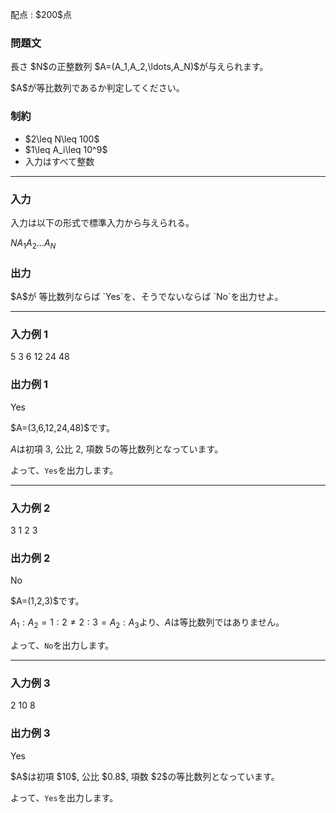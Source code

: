
<div>

<span>

<span>

<p>
配点 : $200$点
</p>

<div>

<section>

### **問題文**

<p>
長さ $N$の正整数列 $A=(A_1,A_2,\ldots,A_N)$が与えられます。
</p>

<p>
$A$が等比数列であるか判定してください。
</p>

</section>

</div>

<div>

<section>

### **制約**

<ul>

<li>
$2\leq N\leq 100$
</li>

<li>
$1\leq A_i\leq 10^9$
</li>

<li>
入力はすべて整数
</li>

</ul>

</section>

</div>

---

<div>

<div>

<section>

### **入力**

<p>
入力は以下の形式で標準入力から与えられる。
</p>

<div>

$N$$A_1$$A_2$$\ldots$$A_N$
</div>

</section>

</div>

<div>

<section>

### **出力**

<p>
$A$が 等比数列ならば `Yes`を、そうでないならば `No`を出力せよ。
</p>

</section>

</div>

</div>

---

<div>

<section>

### **入力例 1**

<div>

5
3 6 12 24 48

</div>

</section>

</div>

<div>

<section>

### **出力例 1**

<div>

Yes

</div>

<p>
$A=(3,6,12,24,48)$です。

$A$は初項 $3$, 公比 $2$, 項数 $5$の等比数列となっています。

よって、`Yes`を出力します。
</p>

</section>

</div>

---

<div>

<section>

### **入力例 2**

<div>

3
1 2 3

</div>

</section>

</div>

<div>

<section>

### **出力例 2**

<div>

No

</div>

<p>
$A=(1,2,3)$です。

$A_1:A_2=1:2\neq 2:3=A_2:A_3$より、$A$は等比数列ではありません。

よって、`No`を出力します。
</p>

</section>

</div>

---

<div>

<section>

### **入力例 3**

<div>

2
10 8

</div>

</section>

</div>

<div>

<section>

### **出力例 3**

<div>

Yes

</div>

<p>
$A$は初項 $10$, 公比 $0.8$, 項数 $2$の等比数列となっています。

よって、`Yes`を出力します。
</p>

</section>

</div>

</span>

</span>

</div>
